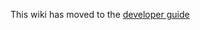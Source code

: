 This wiki has moved to the [developer guide](https://www.nvaccess.org/files/nvda/documentation/developerGuide.html#API)